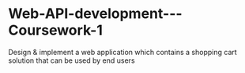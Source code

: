 # Web-API-development---Coursework-1
Design &amp; implement a web application which contains a shopping cart solution that can be used by end users
